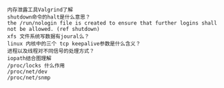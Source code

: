     内存泄露工具Valgrind了解
    shutdown命令的halt是什么意思？
    the /run/nologin file is created to ensure that further logins shall not be allowed. (ref shutdown)
    xfs 文件系统写数据有joural么？
    linux 内核中的三个 tcp keepalive参数是什么含义？
    进程以及线程对不同信号的处理方式？
    iopath结合图理解
    /proc/locks 什么作用
    /proc/net/dev
    /proc/net/snmp

